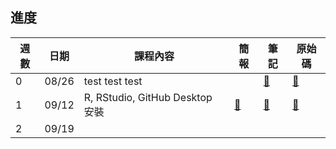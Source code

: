 

## 進度

| 週數   |  日期    |課程內容                                   |簡報     | 筆記 |  原始碼  |
|--------|----------|----------------------------------------|-----------|-------|-------|
|   0    |  08/26   | test test test                         |           | [🔗][note0] | [🔗][src0] |
|   1    |  09/12   | R, RStudio, GitHub Desktop 安裝         |  [🔗][s1] | [🔗][note1] | [🔗][src1] |
|   2    |  09/19   |                                        |            |          |              |

[s1]: https://example.com

[note0]: ./notes/00.html
[note1]: ./notes/01.html

[src0]: ./src/00.zip
[src1]: ./src/01.zip
